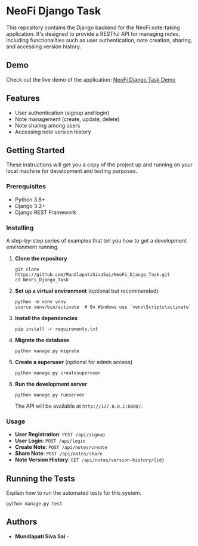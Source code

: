# NeoFi Django Task

This repository contains the Django backend for the NeoFi note-taking application. It's designed to provide a RESTful API for managing notes, including functionalities such as user authentication, note creation, sharing, and accessing version history.

## Demo

Check out the live demo of the application: [NeoFi Django Task Demo](https://neofibysiva.onrender.com/)

## Features

- User authentication (signup and login)
- Note management (create, update, delete)
- Note sharing among users
- Accessing note version history

## Getting Started

These instructions will get you a copy of the project up and running on your local machine for development and testing purposes.

### Prerequisites

- Python 3.8+
- Django 3.2+
- Django REST Framework

### Installing

A step-by-step series of examples that tell you how to get a development environment running.

1. **Clone the repository**

   ```
   git clone https://github.com/MundlapatiSivaSai/NeoFi_Django_Task.git
   cd NeoFi_Django_Task
   ```

2. **Set up a virtual environment** (optional but recommended)

   ```
   python -m venv venv
   source venv/bin/activate  # On Windows use `venv\Scripts\activate`
   ```

3. **Install the dependencies**

   ```
   pip install -r requirements.txt
   ```

4. **Migrate the database**

   ```
   python manage.py migrate
   ```

5. **Create a superuser** (optional for admin access)

   ```
   python manage.py createsuperuser
   ```

6. **Run the development server**

   ```
   python manage.py runserver
   ```

   The API will be available at `http://127.0.0.1:8000/`.

### Usage

- **User Registration**: `POST /api/signup`
- **User Login**: `POST /api/login`
- **Create Note**: `POST /api/notes/create`
- **Share Note**: `POST /api/notes/share`
- **Note Version History**: `GET /api/notes/version-history/{id}`

## Running the Tests

Explain how to run the automated tests for this system.

```
python manage.py test
```


## Authors

- **Mundlapati Siva Sai** -
